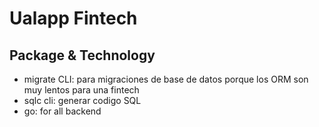 # Ualapp Fintech

## Package & Technology

- migrate CLI: para migraciones de base de datos
porque los ORM son muy lentos para una fintech
- sqlc cli: generar codigo SQL
- go: for all backend
